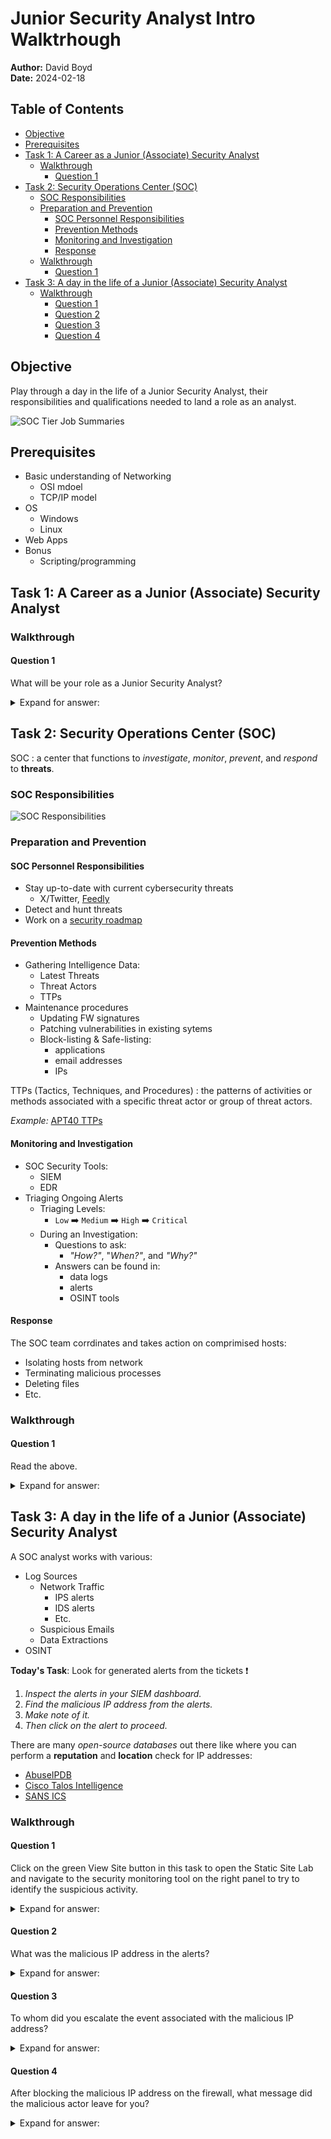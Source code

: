 # Junior Security Analyst Intro Walktrhough

**Author:** David Boyd<br>
**Date:** 2024-02-18

## Table of Contents

<!-- vim-markdown-toc GFM -->

* [Objective](#objective)
* [Prerequisites](#prerequisites)
* [Task 1: A Career as a Junior (Associate) Security Analyst](#task-1-a-career-as-a-junior-associate-security-analyst)
  * [Walkthrough](#walkthrough)
    * [Question 1](#question-1)
* [Task 2: Security Operations Center (SOC)](#task-2-security-operations-center-soc)
  * [SOC Responsibilities](#soc-responsibilities)
  * [Preparation and Prevention](#preparation-and-prevention)
    * [SOC Personnel Responsibilities](#soc-personnel-responsibilities)
    * [Prevention Methods](#prevention-methods)
    * [Monitoring and Investigation](#monitoring-and-investigation)
    * [Response](#response)
  * [Walkthrough](#walkthrough-1)
    * [Question 1](#question-1-1)
* [Task 3: A day in the life of a Junior (Associate) Security Analyst](#task-3-a-day-in-the-life-of-a-junior-associate-security-analyst)
  * [Walkthrough](#walkthrough-2)
    * [Question 1](#question-1-2)
    * [Question 2](#question-2)
    * [Question 3](#question-3)
    * [Question 4](#question-4)

<!-- vim-markdown-toc -->

## Objective

Play through a day in the life of a Junior Security Analyst, their
responsibilities and qualifications needed to land a role as an analyst.

![SOC Tier Job Summaries](./pics/soc-tiers-summaries.png)

## Prerequisites

* Basic understanding of Networking
  * OSI mdoel
  * TCP/IP model
* OS
  * Windows
  * Linux
* Web Apps
* Bonus
  * Scripting/programming

## Task 1: A Career as a Junior (Associate) Security Analyst

### Walkthrough

#### Question 1

What will be your role as a Junior Security Analyst?

<details>
  <summary>Expand for answer:</summary><br>
  <strong>Triage Specialist</strong><br><br>

  | Tier   | Title                       | Role                    |
  |--------|-----------------------------|-------------------------|
  | Tier 1 | Junior Security Analyst     | ***Triage Specialist*** |
  | Tier 2 | Security Operations Analyst | Incident Responder      |
  | Tier 3 | Security Operations Analyst | Threat Hunter           |

</details>

## Task 2: Security Operations Center (SOC)

SOC
: a center that functions to *investigate*, *monitor*, *prevent*, and
  *respond* to **threats**.

### SOC Responsibilities

![SOC Responsibilities](./pics/soc-responsibilities.png)

### Preparation and Prevention

#### SOC Personnel Responsibilities

* Stay up-to-date with current cybersecurity threats
  * X/Twitter, [Feedly](https://feedly.com/homepage)
* Detect and hunt threats
* Work on a [security roadmap](https://www.mcafee.com/enterprise/en-us/security-awareness/cybersecurity/creating-cybersecurity-strategy.html)

#### Prevention Methods

* Gathering Intelligence Data:
  * Latest Threats
  * Threat Actors
  * TTPs
* Maintenance procedures
  * Updating FW signatures
  * Patching vulnerabilities in existing sytems
  * Block-listing & Safe-listing:
    * applications
    * email addresses
    * IPs

TTPs (Tactics, Techniques, and Procedures)
: the patterns of activities or methods associated with a specific threat actor
  or group of threat actors.

*Example:* [APT40 TTPs](https://us-cert.cisa.gov/ncas/alerts/aa21-200a)

#### Monitoring and Investigation

* SOC Security Tools:
  * SIEM
  * EDR
* Triaging Ongoing Alerts
  * Triaging Levels:
    * `Low` :arrow_right: `Medium` :arrow_right: `High` :arrow_right:
      `Critical`
  * During an Investigation:
    * Questions to ask:
      * *"How?"*, "*When?"*, and *"Why?"*
    * Answers can be found in:
      * data logs
      * alerts
      * OSINT tools

#### Response

The SOC team corrdinates and takes action on comprimised hosts:

* Isolating hosts from network
* Terminating malicious processes
* Deleting files
* Etc.

### Walkthrough

#### Question 1

Read the above.

<details>
  <summary>Expand for answer: </summary>
  <strong>Click `Completed`</strong>
</details>

## Task 3: A day in the life of a Junior (Associate) Security Analyst

A SOC analyst works with various: 
* Log Sources
  * Network Traffic
    * IPS alerts
    * IDS alerts
    * Etc.
  * Suspicious Emails
  * Data Extractions
* OSINT

**Today's Task**: Look for generated alerts from the tickets :exclamation:

1. *Inspect the alerts in your SIEM dashboard.*
2. *Find the malicious IP address from the alerts.*
3. *Make note of it.* 
4. *Then click on the alert to proceed.*

There are many *open-source databases* out there like where you can perform a 
**reputation** and **location** check for IP addresses:
  * [AbuseIPDB](https://www.abuseipdb.com/)
  * [Cisco Talos Intelligence](https://talosintelligence.com/reputation_center)
  * [SANS ICS](https://isc.sans.edu/index.html)

### Walkthrough

#### Question 1

Click on the green View Site button in this task to open the Static Site Lab
and navigate to the security monitoring tool on the right panel to try to
identify the suspicious activity.

<details>
  <summary>Expand for answer: </summary>
  <strong>Click `Completed`</strong>
</details>

#### Question 2

What was the malicious IP address in the alerts?

<details>
  <summary>Expand for answer: </summary>
  <strong>221.181.185.159</strong>
</details>

#### Question 3

To whom did you escalate the event associated with the malicious IP address?

<details>
  <summary>Expand for answer: </summary>
  <strong>Will Griffin</strong>

  *:pencil2: Will Griffin is the **<u>SOC Team Lead</u>:exclamation:***
</details>

#### Question 4

After blocking the malicious IP address on the firewall, what message did the
malicious actor leave for you?

<details>
  <summary>Expand for answer: </summary>
  <strong>THM{UNTIL-WE-MEET-AGAIN}</strong>
</details>

<!-- References -->
